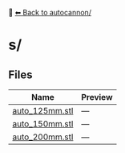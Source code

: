 📁 [⬅ Back to autocannon/](../README.md)

# s/

## Files

| Name | Preview |
|------|---------|
| [auto_125mm.stl](./auto_125mm.stl) | — |
| [auto_150mm.stl](./auto_150mm.stl) | — |
| [auto_200mm.stl](./auto_200mm.stl) | — |